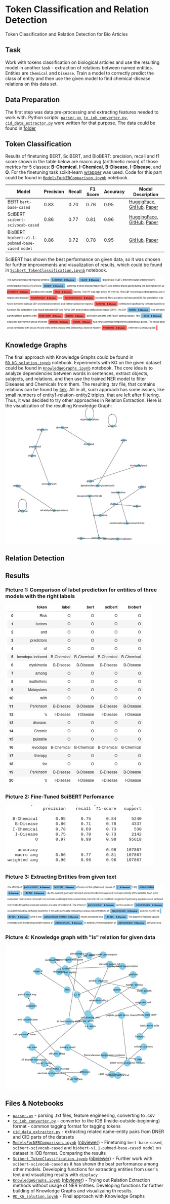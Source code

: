 # Token Classification and Relation Detection
Token Classification and Relation Detection for Bio Articles

## Task
Work with tokens classification on biological articles and use the resulting model in another task - extraction of relations between named entities. Entities are `Chemical` and `Disease`. Train a model to correctly predict the class of entity and then use the given model to find chemical-disease relations on this data set.

## Data Preparation
The first step was data pre-processing and extracting features needed to work with. Python scripts: [`parser.py`](https://github.com/Teasotea/BioNER-and-RD/blob/main/parser.py), [`to_iob_converter.py`](https://github.com/Teasotea/BioNER-and-RD/blob/main/to_iob_converter.py), [`cid_data_extractor.py`](https://github.com/Teasotea/BioNER-and-RD/blob/main/cid_data_extractor.py) were written for that purpose. The data could be found in [folder](https://github.com/Teasotea/BioNER-and-RD/tree/main/data)

## Token Classification
Results of finetuning BERT, SciBERT, and BioBERT:
precision, recall and f1 score shown in the table below are macro avg (arithmetic mean) of those metrics for 5 classes: **B-Chemical**, **I-Chemical**, **B-Disease**, **I-Disease**, and **O**. For the finetuning task scikit-learn [wrapper](https://github.com/charles9n/bert-sklearn) was used. Code for this part could be found in [`ModelsForNERComparison.ipynb`](https://github.com/Teasotea/BioNER-and-RD/blob/main/ModelsForNERComparison.ipynb) notebook. 

| Model  | Precision | Recall | F1 Score | Accuracy | Model Description | 
| ------------- |  ------------- | ------------- | ------------- | ------------- | ------------- | 
| BERT `bert-base-cased` | 0.83 | 0.70 | 0.76 | 0.95 | [HuggigFace](https://huggingface.co/bert-base-cased), [GitHub](https://github.com/google-research/bert), [Paper](https://arxiv.org/abs/1810.04805) | 
| SciBERT `scibert-scivocab-cased`| 0.86 | 0.77 | 0.81 | 0.96 |  [HuggingFace](https://huggingface.co/allenai/scibert_scivocab_uncased), [GitHub](https://github.com/allenai/scibert), [Paper](https://arxiv.org/pdf/1903.10676.pdf) | 
| BioBERT `biobert-v1.1-pubmed-base-cased model`| 0.86 | 0.72 | 0.78 | 0.95 | [GitHub](https://github.com/dmis-lab/biobert), [Paper](https://arxiv.org/pdf/1901.08746.pdf) | 

SciBERT has shown the best performance on given data, so it was chosen for further improvements and visualization of results, which could be found in [`Scibert_TokenClassification.ipynb`](https://github.com/Teasotea/BioNER-and-RD/blob/main/Scibert_TokenClassification.ipynb) notebook.

![`Extracting Entities Example`](https://github.com/Teasotea/BioNER-and-RD/blob/main/img/ent2.jpg)

## Knowledge Graphs

The final approach with Knowledge Graphs could be found in [`RD_KG_solution.ipynb`](https://github.com/Teasotea/BioNER-and-RD/blob/main/RD_KG_solution.ipynb) notebook. Experiments with KG on the given dataset could be found in [`KnowledgeGraphs.ipynb`](https://github.com/Teasotea/BioNER-and-RD/blob/main/KnowledgeGraphs.ipynb) notebook. The core idea is to analyze dependencies between words in sentences, extract objects, subjects, and relations, and then use the trained NER model to filter Diseases and Chemicals from them. The resulting .tsv file, that contains relations can be found by [link](https://github.com/Teasotea/BioNER-and-RD/blob/main/data/relations1.tsv). All in all, such approach has some issues, like small numbers of entity1-relation-entity2 triples, that are left after filtering. Thus, it was decided to try other approaches in Relation Extraction. Here is the visualization of the resulting Knowledge Graph:
![`Knowledge Graph Final`](https://github.com/Teasotea/BioNER-and-RD/blob/main/img/final_kg.jpg)

## Relation Detection

## Results

### Picture 1: Comparison of label prediction for entities of three models with the right labels
![`Comparison of label prediction for entities of three models with the right labels`](https://github.com/Teasotea/BioNER-and-RD/blob/main/img/iob.jpg)

### Picture 2: Fine-Tuned SciBERT Perfomance
![`Fine-Tuned SciBERT Perfomance`](https://github.com/Teasotea/BioNER-and-RD/blob/main/img/res2.jpg)

### Picture 3: Extracting Entities from given text
![`Extracting Entities Example`](https://github.com/Teasotea/BioNER-and-RD/blob/main/img/ent3.jpg)

### Picture 4: Knowledge graph with "is" relation for given data
![`Knowledge graph for "is" relation for given data`](https://github.com/Teasotea/BioNER-and-RD/blob/main/img/gr2.jpg)


## Files & Notebooks
* [`parser.py`](https://github.com/Teasotea/BioNER-and-RD/blob/main/parser.py) - parsing .txt files, feature engineering, converting to .csv
* [`to_iob_converter.py`](https://github.com/Teasotea/BioNER-and-RD/blob/main/to_iob_converter.py) - converter to the IOB (Inside–outside–beginning) format - common tagging format for tagging tokens
* [`cid_data_extractor.py`](https://github.com/Teasotea/BioNER-and-RD/blob/main/cid_data_extractor.py) - extracting related name-entity pairs from DNER and CID parts of the datasets
* [`ModelsForNERComparison.ipynb`](https://github.com/Teasotea/BioNER-and-RD/blob/main/ModelsForNERComparison.ipynb) ([nbviewer](https://github.com/Teasotea/BioNER-and-RD/blob/main/ModelsForNERComparison.ipynb)) -  Finetuning `bert-base-cased`, `scibert-scivocab-cased` and `biobert-v1.1-pubmed-base-cased model` on dataset in IOB format. Comparing the results
* [`Scibert_TokenClassification.ipynb`](https://github.com/Teasotea/BioNER-and-RD/blob/main/Scibert_TokenClassification.ipynb) ([nbviewer](https://github.com/Teasotea/BioNER-and-RD/blob/main/Scibert_TokenClassification.ipynb)) -  Further work with `scibert-scivocab-cased` as it has shown the best performance among other models. Developing functions for extracting entities from user's text and visualizing results with `displacy`
* [`KnowledgeGraphs.ipynb`](https://github.com/Teasotea/BioNER-and-RD/blob/main/KnowledgeGraphs.ipynb) ([nbviewer](https://github.com/Teasotea/BioNER-and-RD/blob/main/KnowledgeGraphs.ipynb)) - Trying out Relation Extraction methods without usage of NER Entities. Developing functions for further building of Knowledge Graphs and visualizaing th results.
* [`RD_KG_solution.ipynb`](https://github.com/Teasotea/BioNER-and-RD/blob/main/RD_KG_solution.ipynb)  - Final approach with Knowledge Graphs
